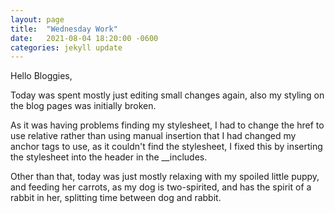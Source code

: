 ```yaml
---
layout: page
title:  "Wednesday Work"
date:   2021-08-04 18:20:00 -0600
categories: jekyll update
---
```

Hello Bloggies, 

Today was spent mostly just editing small changes again, also my styling on the blog pages was initially broken.
 
As it was having problems finding my stylesheet, I had to change the href to use relative rather than using manual insertion that I had changed my anchor tags to use, as it couldn't find the stylesheet, I fixed this by inserting the stylesheet into the header in the __includes. 
 
Other than that, today was just mostly relaxing with my spoiled little puppy, and feeding her carrots, as my dog is two-spirited, and has the spirit of a rabbit in her, splitting time between dog and rabbit. 
 

